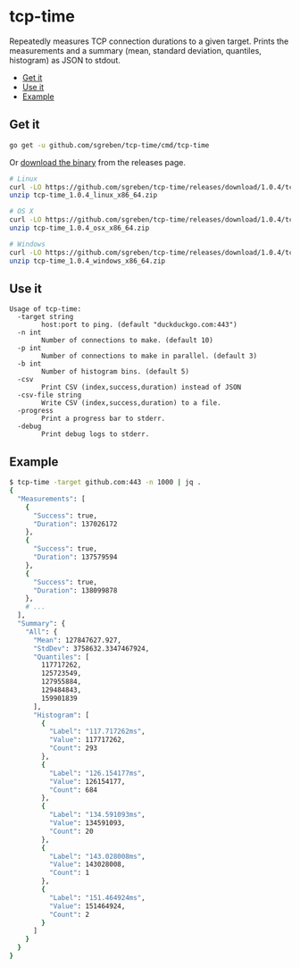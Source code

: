 # tcp-time

Repeatedly measures TCP connection durations to a given target. Prints the measurements and a summary (mean, standard deviation, quantiles, histogram) as JSON to stdout.

<!-- TOC -->

- [Get it](#get-it)
- [Use it](#use-it)
- [Example](#example)

<!-- /TOC -->

## Get it

```bash
go get -u github.com/sgreben/tcp-time/cmd/tcp-time
```

Or [download the binary](https://github.com/sgreben/tcp-time/releases/latest) from the releases page. 

```bash
# Linux
curl -LO https://github.com/sgreben/tcp-time/releases/download/1.0.4/tcp-time_1.0.4_linux_x86_64.zip
unzip tcp-time_1.0.4_linux_x86_64.zip

# OS X
curl -LO https://github.com/sgreben/tcp-time/releases/download/1.0.4/tcp-time_1.0.4_osx_x86_64.zip
unzip tcp-time_1.0.4_osx_x86_64.zip

# Windows
curl -LO https://github.com/sgreben/tcp-time/releases/download/1.0.4/tcp-time_1.0.4_windows_x86_64.zip
unzip tcp-time_1.0.4_windows_x86_64.zip
```

## Use it

```text
Usage of tcp-time:
  -target string
    	host:port to ping. (default "duckduckgo.com:443")
  -n int
    	Number of connections to make. (default 10)
  -p int
    	Number of connections to make in parallel. (default 3)
  -b int
    	Number of histogram bins. (default 5)
  -csv
    	Print CSV (index,success,duration) instead of JSON
  -csv-file string
        Write CSV (index,success,duration) to a file.
  -progress
    	Print a progress bar to stderr.
  -debug
    	Print debug logs to stderr.
```

## Example

```bash
$ tcp-time -target github.com:443 -n 1000 | jq .
{
  "Measurements": [
    {
      "Success": true,
      "Duration": 137026172
    },
    {
      "Success": true,
      "Duration": 137579594
    },
    {
      "Success": true,
      "Duration": 138099878
    },
    # ...
  ],
  "Summary": {
    "All": {
      "Mean": 127847627.927,
      "StdDev": 3758632.3347467924,
      "Quantiles": [
        117717262,
        125723549,
        127955884,
        129484843,
        159901839
      ],
      "Histogram": [
        {
          "Label": "117.717262ms",
          "Value": 117717262,
          "Count": 293
        },
        {
          "Label": "126.154177ms",
          "Value": 126154177,
          "Count": 684
        },
        {
          "Label": "134.591093ms",
          "Value": 134591093,
          "Count": 20
        },
        {
          "Label": "143.028008ms",
          "Value": 143028008,
          "Count": 1
        },
        {
          "Label": "151.464924ms",
          "Value": 151464924,
          "Count": 2
        }
      ]
    }
  }
}
```
